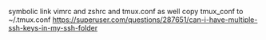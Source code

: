 symbolic link vimrc and zshrc and tmux.conf as well
copy tmux_conf to ~/.tmux.conf
https://superuser.com/questions/287651/can-i-have-multiple-ssh-keys-in-my-ssh-folder
